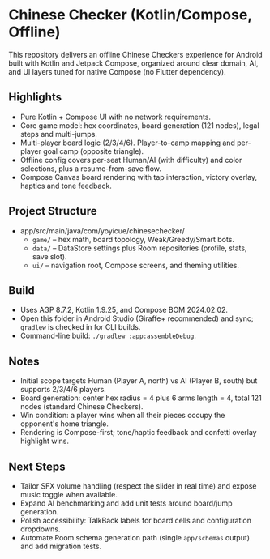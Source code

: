 # Chinese Checker (Kotlin/Compose, Offline)

This repository delivers an offline Chinese Checkers experience for Android built with Kotlin and Jetpack Compose, organized around clear domain, AI, and UI layers tuned for native Compose (no Flutter dependency).

## Highlights
- Pure Kotlin + Compose UI with no network requirements.
- Core game model: hex coordinates, board generation (121 nodes), legal steps and multi-jumps.
- Multi-player board logic (2/3/4/6). Player-to-camp mapping and per-player goal camp (opposite triangle).
- Offline config covers per-seat Human/AI (with difficulty) and color selections, plus a resume-from-save flow.
- Compose Canvas board rendering with tap interaction, victory overlay, haptics and tone feedback.

## Project Structure
- app/src/main/java/com/yoyicue/chinesechecker/
  - `game/` – hex math, board topology, Weak/Greedy/Smart bots.
  - `data/` – DataStore settings plus Room repositories (profile, stats, save slot).
  - `ui/` – navigation root, Compose screens, and theming utilities.

## Build
- Uses AGP 8.7.2, Kotlin 1.9.25, and Compose BOM 2024.02.02.
- Open this folder in Android Studio (Giraffe+ recommended) and sync; `gradlew` is checked in for CLI builds.
- Command-line build: `./gradlew :app:assembleDebug`.

## Notes
- Initial scope targets Human (Player A, north) vs AI (Player B, south) but supports 2/3/4/6 players.
- Board generation: center hex radius = 4 plus 6 arms length = 4, total 121 nodes (standard Chinese Checkers).
- Win condition: a player wins when all their pieces occupy the opponent's home triangle.
- Rendering is Compose-first; tone/haptic feedback and confetti overlay highlight wins.

## Next Steps
- Tailor SFX volume handling (respect the slider in real time) and expose music toggle when available.
- Expand AI benchmarking and add unit tests around board/jump generation.
- Polish accessibility: TalkBack labels for board cells and configuration dropdowns.
- Automate Room schema generation path (single `app/schemas` output) and add migration tests.
